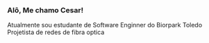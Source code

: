 ### Alô, Me chamo Cesar!

Atualmente sou estudante de Software Enginner do Biorpark Toledo
Projetista de redes de fibra optica

